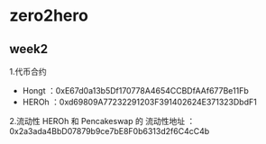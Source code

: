 # zero2hero 

## week2

1.代币合约
- Hongt ：0xE67d0a13b5Df170778A4654CCBDfAAf677Be11Fb 
- HEROh ：0xd69809A77232291203F391402624E371323DbdF1 

2.流动性
 HEROh 和  Pencakeswap 的 流动性地址 ：0x2a3ada4BbD07879b9ce7bE8F0b6313d2f6C4cC4b
